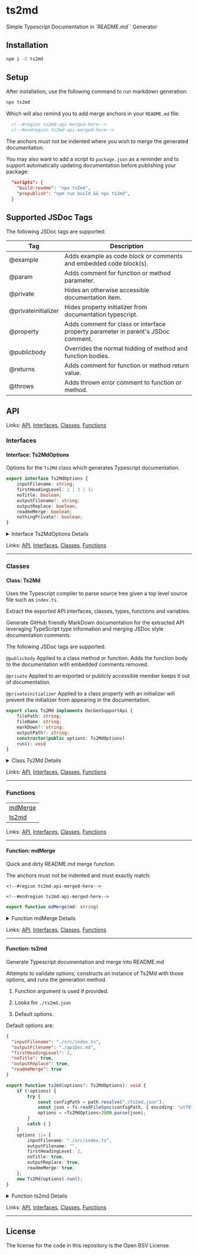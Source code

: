 # ts2md

Simple Typescript Documentation in `README.md`` Generator

## Installation

```bash
npm i -D ts2md
```

## Setup

After installation, use the following command to run markdown generation:

```bash
npx ts2md
```

Which will also remind you to add merge anchors in your `README.md` file:

```md
  <!--#region ts2md-api-merged-here-->
  <!--#endregion ts2md-api-merged-here-->
```

The anchors must not be indented where you wish to merge the generated documentation.

You may also want to add a script to `package.json` as a reminder and to support
automatically updating documentation before publishing your package:

```json
  "scripts": {
    "build:readme": "npx ts2md",
    "prepublish": "npm run build && npx ts2md",
  }
```
## Supported JSDoc Tags

The following JSDoc tags are supported:

| Tag | Description |
|---|---|
| @example | Adds example as code block or comments and embedded code block(s). |
| @param | Adds comment for function or method parameter. |
| @private | Hides an otherwise accessible documentation item. |
| @privateinitializer | Hides property initializer from documentation typescript. |
| @property | Adds comment for class or interface property parameter in parent's JSDoc comment. |
| @publicbody | Overrides the normal hidding of method and function bodies. |
| @returns | Adds comment for function or method return value. |
| @throws | Adds thrown error comment to function or method. |

## API

<!--#region ts2md-api-merged-here-->
Links: [API](#api), [Interfaces](#interfaces), [Classes](#classes), [Functions](#functions)

### Interfaces

#### Interface: Ts2MdOptions

Options for the `Ts2Md` class which generates Typescript documentation.

```ts
export interface Ts2MdOptions {
    inputFilename: string;
    firstHeadingLevel: 1 | 2 | 3;
    noTitle: boolean;
    outputFilename?: string;
    outputReplace: boolean;
    readmeMerge: boolean;
    nothingPrivate?: boolean;
}
```

<details>

<summary>Interface Ts2MdOptions Details</summary>

##### Property firstHeadingLevel

The heading level for the first generated heading.

```ts
firstHeadingLevel: 1 | 2 | 3
```

##### Property inputFilename

Primary typescript source file, default is `./src/index.ts`

```ts
inputFilename: string
```

##### Property noTitle

Set to true if generated markdown will be merged into
a file that already includes a containing header.

```ts
noTitle: boolean
```

##### Property nothingPrivate

If true, overrides private typescript keywords and jsdoc tags.

CAUTION: This setting is inappropriate for published documentation ;-)

```ts
nothingPrivate?: boolean
```

##### Property outputFilename

If valid, a copy of the generated markdown documentation will be
saved to this file.

```ts
outputFilename?: string
```

##### Property outputReplace

Set to true to attempt to delete an existing output file before
writing new output.

```ts
outputReplace: boolean
```

##### Property readmeMerge

Set to true if the generated output should be merged into README.md

Currently README.md must exist at `./README.md`

and must contain the following merge start and merge end anchors:

   `<!--#region ts2md-api-merged-here-->`

   `<!--#endregion ts2md-api-merged-here-->`
   
The anchors must not be indented.

```ts
readmeMerge: boolean
```

</details>

Links: [API](#api), [Interfaces](#interfaces), [Classes](#classes), [Functions](#functions)

---
### Classes

#### Class: Ts2Md

Uses the Typescript compiler to parse source tree given a top level source file such as `index.ts`.

Extract the exported API interfaces, classes, types, functions and variables.

Generate GitHub friendly MarkDown documentation for the extracted API leveraging TypeScript type information
and merging JSDoc style documentation comments.

The following JSDoc tags are supported:

   `@publicbody` Applied to a class method or function. Adds the function body to the documentation with embedded comments removed.

   `@private` Applied to an exported or publicly accessible member keeps it out of documentation.

   `@privateinitializer` Applied to a class property with an initializer will prevent the initializer from appearing in the documentation.

```ts
export class Ts2Md implements DocGenSupportApi {
    filePath: string;
    fileName: string;
    markDown?: string;
    outputPath?: string;
    constructor(public options: Ts2MdOptions) 
    run(): void 
}
```

<details>

<summary>Class Ts2Md Details</summary>

##### Constructor

Construct a new instance configured for `run` method to be called next.

```ts
constructor(public options: Ts2MdOptions) 
```

Argument Details

+ **options**
  + Must be provided. inputFilename defaults to `./src/index.ts`

##### Property fileName

The top level input Typescript file's filename without path

```ts
fileName: string
```

##### Property filePath

The top level input Typescript file's filename with full path.

```ts
filePath: string
```

##### Property markDown

The generated documentation as markdown string

```ts
markDown?: string
```

##### Property outputPath

The file path to which `markDown` was written.

```ts
outputPath?: string
```

##### Method run

Generates the documentation markdown and write's it to output file
and/or merges it to README.md

```ts
run(): void 
```

</details>

Links: [API](#api), [Interfaces](#interfaces), [Classes](#classes), [Functions](#functions)

---
### Functions

| |
| --- |
| [mdMerge](#function-mdmerge) |
| [ts2md](#function-ts2md) |

Links: [API](#api), [Interfaces](#interfaces), [Classes](#classes), [Functions](#functions)

---

#### Function: mdMerge

Quick and dirty README.md merge function.

The anchors must not be indented and must exactly match:

   `<!--#region ts2md-api-merged-here-->`

   `<!--#endregion ts2md-api-merged-here-->`

```ts
export function mdMerge(md: string) 
```

<details>

<summary>Function mdMerge Details</summary>

Argument Details

+ **md**
  + The markdown to insert between the start and end anchors.

</details>

Links: [API](#api), [Interfaces](#interfaces), [Classes](#classes), [Functions](#functions)

---
#### Function: ts2md

Generate Typescript documentation and merge into README.md

Attempts to validate options, constructs an instance of Ts2Md with those options, and runs the generation method.

1. Function argument is used if provided.

2. Looks for `./ts2md.json`

3. Default options.

Default options are:

```json
{
  "inputFilename": "./src/index.ts",
  "outputFilename": "./apiDoc.md",
  "firstHeadingLevel": 2,
  "noTitle": true,
  "outputReplace": true,
  "readmeMerge": true
}
```

```ts
export function ts2md(options?: Ts2MdOptions): void {
    if (!options) {
        try {
            const configPath = path.resolve("./ts2md.json");
            const json = fs.readFileSync(configPath, { encoding: "utf8" });
            options = <Ts2MdOptions>JSON.parse(json);
        }
        catch { }
    }
    options ||= {
        inputFilename: "./src/index.ts",
        outputFilename: "",
        firstHeadingLevel: 2,
        noTitle: true,
        outputReplace: true,
        readmeMerge: true,
    };
    new Ts2Md(options).run();
}
```

<details>

<summary>Function ts2md Details</summary>

Argument Details

+ **options**
  + Optional options to control markdown generation.

</details>

Links: [API](#api), [Interfaces](#interfaces), [Classes](#classes), [Functions](#functions)

---

<!--#endregion ts2md-api-merged-here-->

## License

The license for the code in this repository is the Open BSV License.
